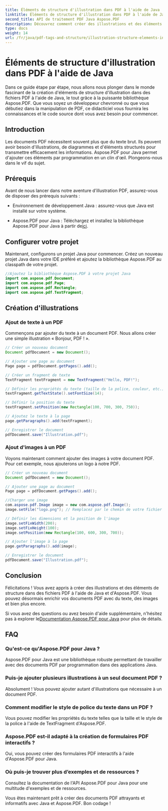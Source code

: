 ```yaml
---
title: Éléments de structure d'illustration dans PDF à l'aide de Java
linktitle: Éléments de structure d'illustration dans PDF à l'aide de Java
second_title: API de traitement PDF Java Aspose.PDF
description: Découvrez comment créer des illustrations et des éléments de structure dans des fichiers PDF à l'aide de Java avec Aspose.PDF.
type: docs
weight: 14
url: /fr/java/pdf-tags-and-structure/illustration-structure-elements-in-pdf-using-java/
---
```


# Éléments de structure d'illustration dans PDF à l'aide de Java

Dans ce guide étape par étape, nous allons nous plonger dans le monde fascinant de la création d'éléments de structure d'illustration dans des fichiers PDF à l'aide de Java, le tout grâce à la puissante bibliothèque Aspose.PDF. Que vous soyez un développeur chevronné ou que vous débutiez dans la manipulation de PDF, ce didacticiel vous fournira les connaissances et le code source dont vous avez besoin pour commencer.

## Introduction

Les documents PDF nécessitent souvent plus que du texte brut. Ils peuvent avoir besoin d'illustrations, de diagrammes et d'éléments structurés pour transmettre efficacement les informations. Aspose.PDF pour Java permet d'ajouter ces éléments par programmation en un clin d'œil. Plongeons-nous dans le vif du sujet.

## Prérequis

Avant de nous lancer dans notre aventure d’illustration PDF, assurez-vous de disposer des prérequis suivants :

- Environnement de développement Java : assurez-vous que Java est installé sur votre système.

-  Aspose.PDF pour Java : Téléchargez et installez la bibliothèque Aspose.PDF pour Java à partir de[ici](https://releases.aspose.com/pdf/java/).

## Configurer votre projet

Maintenant, configurons un projet Java pour commencer. Créez un nouveau projet Java dans votre IDE préféré et ajoutez la bibliothèque Aspose.PDF au classpath de votre projet.

```java
//Ajoutez la bibliothèque Aspose.PDF à votre projet Java
import com.aspose.pdf.Document;
import com.aspose.pdf.Page;
import com.aspose.pdf.Rectangle;
import com.aspose.pdf.TextFragment;
```

## Création d'illustrations

### Ajout de texte à un PDF

Commençons par ajouter du texte à un document PDF. Nous allons créer une simple illustration « Bonjour, PDF ! ».

```java
// Créer un nouveau document
Document pdfDocument = new Document();

// Ajouter une page au document
Page page = pdfDocument.getPages().add();

// Créer un fragment de texte
TextFragment textFragment = new TextFragment("Hello, PDF!");

// Définir les propriétés du texte (taille de la police, couleur, etc.)
textFragment.getTextState().setFontSize(14);

// Définir la position du texte
textFragment.setPosition(new Rectangle(100, 700, 300, 750));

// Ajoutez le texte à la page
page.getParagraphs().add(textFragment);

// Enregistrer le document
pdfDocument.save("Illustration.pdf");
```

### Ajout d'images à un PDF

Voyons maintenant comment ajouter des images à votre document PDF. Pour cet exemple, nous ajouterons un logo à notre PDF.

```java
// Créer un nouveau document
Document pdfDocument = new Document();

// Ajouter une page au document
Page page = pdfDocument.getPages().add();

//Charger une image
com.aspose.pdf.Image image = new com.aspose.pdf.Image();
image.setFile("logo.png"); // Remplacez par le chemin de votre fichier image

// Définir les dimensions et la position de l'image
image.setFixWidth(200);
image.setFixHeight(100);
image.setPosition(new Rectangle(100, 600, 300, 700));

// Ajouter l'image à la page
page.getParagraphs().add(image);

// Enregistrer le document
pdfDocument.save("Illustration.pdf");
```

## Conclusion

Félicitations ! Vous avez appris à créer des illustrations et des éléments de structure dans des fichiers PDF à l'aide de Java et d'Aspose.PDF. Vous pouvez désormais enrichir vos documents PDF avec du texte, des images et bien plus encore.

 Si vous avez des questions ou avez besoin d'aide supplémentaire, n'hésitez pas à explorer le[Documentation Aspose.PDF pour Java](https://reference.aspose.com/pdf/java/) pour plus de détails.

## FAQ

### Qu'est-ce qu'Aspose.PDF pour Java ?
   Aspose.PDF pour Java est une bibliothèque robuste permettant de travailler avec des documents PDF par programmation dans des applications Java.

### Puis-je ajouter plusieurs illustrations à un seul document PDF ?
   Absolument ! Vous pouvez ajouter autant d'illustrations que nécessaire à un document PDF.

### Comment modifier le style de police du texte dans un PDF ?
   Vous pouvez modifier les propriétés du texte telles que la taille et le style de la police à l'aide de TextFragment d'Aspose.PDF.

### Aspose.PDF est-il adapté à la création de formulaires PDF interactifs ?
   Oui, vous pouvez créer des formulaires PDF interactifs à l'aide d'Aspose.PDF pour Java.

### Où puis-je trouver plus d’exemples et de ressources ?
   Consultez la documentation de l'API Aspose.PDF pour Java pour une multitude d'exemples et de ressources.
   
Vous êtes maintenant prêt à créer des documents PDF attrayants et informatifs avec Java et Aspose.PDF. Bon codage !